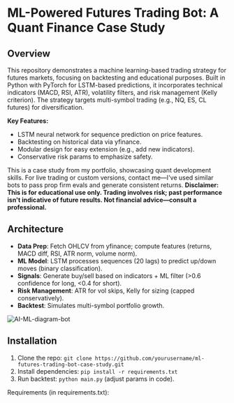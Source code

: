# ML-Powered Futures Trading Bot: A Quant Finance Case Study

## Overview
This repository demonstrates a machine learning-based trading strategy for futures markets, focusing on backtesting and educational purposes. Built in Python with PyTorch for LSTM-based predictions, it incorporates technical indicators (MACD, RSI, ATR), volatility filters, and risk management (Kelly criterion). The strategy targets multi-symbol trading (e.g., NQ, ES, CL futures) for diversification.

**Key Features:**
- LSTM neural network for sequence prediction on price features.
- Backtesting on historical data via yfinance.
- Modular design for easy extension (e.g., add new indicators).
- Conservative risk params to emphasize safety.

This is a case study from my portfolio, showcasing quant development skills. For live trading or custom versions, contact me—I've used similar bots to pass prop firm evals and generate consistent returns. **Disclaimer: This is for educational use only. Trading involves risk; past performance isn't indicative of future results. Not financial advice—consult a professional.**

## Architecture
- **Data Prep**: Fetch OHLCV from yfinance; compute features (returns, MACD diff, RSI, ATR norm, volume norm).
- **ML Model**: LSTM processes sequences (20 lags) to predict up/down moves (binary classification).
- **Signals**: Generate buy/sell based on indicators + ML filter (>0.6 confidence for long, <0.4 for short).
- **Risk Management**: ATR for vol skips, Kelly for sizing (capped conservatively).
- **Backtest**: Simulates multi-symbol portfolio growth.

![AI-ML-diagram-bot](https://github.com/user-attachments/assets/e3ff1411-63c4-41eb-9157-37569eea6e1e)


## Installation
1. Clone the repo: `git clone https://github.com/yourusername/ml-futures-trading-bot-case-study.git`
2. Install dependencies: `pip install -r requirements.txt`
3. Run backtest: `python main.py` (adjust params in code).

Requirements (in requirements.txt):
